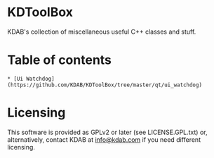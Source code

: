 KDToolBox
=========

KDAB's collection of miscellaneous useful C++ classes and stuff.

Table of contents
=================
    * [Ui Watchdog](https://github.com/KDAB/KDToolBox/tree/master/qt/ui_watchdog)


Licensing
=========

This software is provided as GPLv2 or later (see LICENSE.GPL.txt) or, alternatively,
contact KDAB at <info@kdab.com> if you need different licensing.
